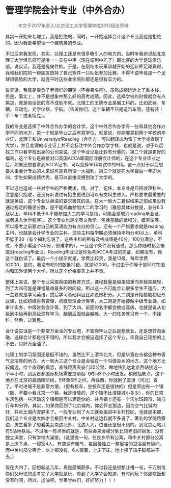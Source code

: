 
# 管理学院会计专业（中外合办）  

> 本文于2017年录入/北京理工大学管理学院2013级张乔峰  



其实一开始来北理工，我是拒绝的，同时，一开始选择会计这个专业我也是拒绝的。因为我更希望读一个建筑类的专业。

不过后来我发现，其实，北理工还是有很多吸引人的地方的。当时听我爸说起北京理工大学俱乐部可是唯一一支在中甲（现在调到中乙了）踢比赛的大学足球俱乐部。说实话，我还是挺向往的。于是，在刚结束玩军训就开始的迎新杯足球赛时，我和我们院的一帮朋友选择了自己穿件一只队伍参加比赛，不得不说毕竟是一个足球很强势的大学，就连平时这些业余院队都还是很有实力的。

说实话，我真是辜负了老师们的期望（不会署名吧），虽然成绩远远上了重本线。但是，事实上，并不是想象中那么好的高考成绩。因此，选择学校的时候就会有点尴尬，就是俗话说的高不成低不就。北理工的王牌专业是偏工科的，比如武器，车辆，自动化，光学仪器，宇航。（告诉你们，这个车辆不只是造汽车哦，还有装！甲！车！或者坦克）。

我的专业是选择了中外合作办学的会计学。这个中外合作办学有一些和其他合作办学不同的地方，第一个就是毕业之后有双学位，就是说，你能够拿到两个学校的毕业证，北理工和UniversityofReading（合作方，可以翻译成为雷丁大学或者瑞丁大学），并且北理的毕业证上并不会标注中外合作办学字样，也就是说，对于以后找工作只看学校出身的公司来说，这个毕业证是比较有分量的。第二个就是更好的福利，这个专业是直接对口英国ACCA即国际注册会计师的，在这个专业毕业之后，如果还想要拿到ACCA证书，可以免掉16科考试中的9科。这一点对于以后想要从事会计专业的人来说可是真所谓一大福利。第三个就是在大学最后一年即大四，学生如果成绩优秀，是可以直接交换到瑞丁大学的。

不过这也造成一些对学生的严格要求，哦，对了，记住，本专业是只招收理科生，注意是只招收，还没有听说过有招生更改到可以有文科生进入。严格要求最重要的就是英语，这个专业队英语的要求极其的高，在大一到大二暑假结束之前如果没有通过规定的雅思分数，是不能鸡血参加大二的学习的（雅思具体分数是，总分6.5及以上，单科不低于6.不能参加大二的学习是指，可能会是取消reading毕业证，或者进入休学程序）。这个专业也是全英文教学，包括基础的微积分，概率论等，所以报考之前要对自己的英语能力有充分的信心。还有一个严格要求就是reading主科，也就是会计学专业的主科。这些主科每学期必须保持平均分40以上，单科不低于30（有个福利忘说了，这些主科的所有及格成绩是40分，100分满分，不过，不要小看这个40分，很难拿的）。一旦这个条件没有通过，那么你随时都会被取消reading毕业证。Reading毕业证是你免考ACCA考试的凭证，如果没有，你这个就白读了。最后一个小提示就是，学费比较贵，我是13级，每年学费52000，是的，我没有吧0的数量打错，就是52000。不过由于你等于是同时在国内和国外读两个大学，所以这个价格事实上并不贵。

整体上来说，整个专业采取英国的教育方式，课程数量是越来越重而非越来越轻，到了大四可能是课程最难最多的时间段，所以这一点可能会让很多学生不适应。大一主要就是学习英语，然后学习基础科目比如说微积分。大二则是开始接触初级专业课，比如初级财务管理，初级管理会计等等，大二则是开始接触中级专业课，如审计实务，中级财务会计等，到了大四，前面的名字都会换成高级，也就是说从初级到中级再到高级这样学习，越到后面就会越难。大一的任务就只有一个，不挂科，然后，过雅思。

会计说实话是一个非常万金油的专业吧，不管你毕业之后是想就业，还是想转向金融，选择会计都是很不错的。所以我才会被迫选择了这个专业，毕竟自己理想的上不去，只好万金油了。

北理工的学习氛围还是挺不错的，虽然比不上清华北大，但是毕竟在帝都这种书香气息浓厚的地方。大一到大三这个专业是会留在一个叫做良乡的地方，这个地方比较偏远，给个直观的概念，直线距离天安门35公里，做地铁到达北京西站接近一个半小时，到达首都国际机场需要提前起飞时间3个小时出发。稍微抽象点，这个地方在北京的最西南防线，5环至6环之间，再往西，你就到了直隶（河北）省了。平时进城不是非常方便，（但有校车，坐校车还是很快的）但是旁边有一个镇（额，不要小看北京一个镇，我是涪陵的，这个镇不比涪陵城小多少），你的日常生活包括一些活动这个镇都是可以满足你的，并且镇上还有一个沃尔玛超市，骑自行车10分钟。其实，如果你回到了北京城内，你会怀恋那边，因为空气比城内好，并且比城内安静多了。一般专业到了大三就会搬进中关村校区，也就是本部，我们这个专业是大四才会搬回中关村。中关村这边我就不多说了，著名的学院路旁边，男生看多了想看美女南边北外，北边人大，位置还是很不错的，到北京西站只有5站地铁站。不过唯一有点惨的就是，有些会来会被分到比较老旧的宿舍，没有独立澡堂，只有学校大澡堂。（这里提一句，在良乡所有公寓，和中关村部分公寓是上床下桌，一寝室4人，有空调有暖气，每层楼独立一整层楼的卫浴且有隔间，而中关村部分宿舍，以上都没有，6人寝室，上床下床，地上摆了箱子脚都进不去。）

现在大四了，回想起这几年，真是感慨颇多。不过我还是很想吐槽一句，千万别信你们父母说的高考完了大学就是玩，你到了大学才会知道，有时间玩？你连吃饭都没有时间，所以，加油吧，学弟学妹们，好好努力！！！


